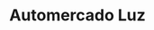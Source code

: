 ---
title: "Automercado Luz"
url: /caracas/automercado-luz-av-principal-de-el-pedregal/
shop: supermercado
---
